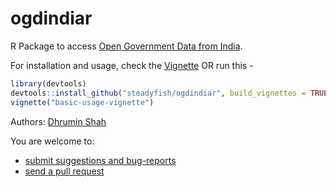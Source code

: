 ogdindiar
=====

R Package to access [Open Government Data from India](https://data.gov.in).

For installation and usage, check the [Vignette](https://github.com/steadyfish/ogdindiar/blob/master/vignettes/basic-usage-vignette.md) OR run this - 

```r
library(devtools)
devtools::install_github("steadyfish/ogdindiar", build_vignettes = TRUE)
vignette("basic-usage-vignette")
```
Authors: [Dhrumin Shah](https://github.com/steadyfish/)


You are welcome to:
  
  * [submit suggestions and bug-reports](https://github.com/steadyfish/ogdindiar/issues)
  * [send a pull request](https://github.com/steadyfish/ogdindiar/)
